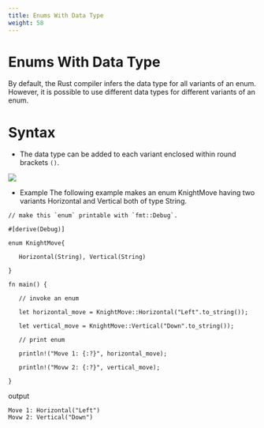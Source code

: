 ```yaml
---
title: Enums With Data Type
weight: 58
---
```


# Enums With Data Type

By default, the Rust compiler infers the data type for all variants of an enum. However, 
it is possible to use different data types for different variants of an enum.

# Syntax 
- The data type can be added to each variant enclosed within round brackets `()`.

![](https://raw.githubusercontent.com/sangam14/RustLabs/master/img/enum-data-type.png)

- Example 
The following example makes an enum KnightMove having two variants Horizontal and Vertical both of type String.

```
// make this `enum` printable with `fmt::Debug`.

#[derive(Debug)]

enum KnightMove{

   Horizontal(String), Vertical(String)

}

fn main() {

   // invoke an enum

   let horizontal_move = KnightMove::Horizontal("Left".to_string());

   let vertical_move = KnightMove::Vertical("Down".to_string());

   // print enum

   println!("Move 1: {:?}", horizontal_move);

   println!("Movw 2: {:?}", vertical_move);

}

```

output 

```
Move 1: Horizontal("Left")
Movw 2: Vertical("Down")

```



